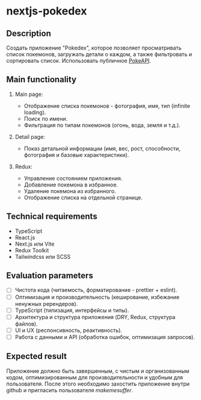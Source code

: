 # nextjs-pokedex

## Description
Создать приложение "Pokedex", которое позволяет просматривать список покемонов, загружать детали о каждом, а также фильтровать и сортировать список. Использовать публичное [PokeAPI](https://pokeapi.co/).

## Main functionality

1. Main page:
    - Отображение списка покемонов - фотография, имя, тип (infinite loading).
    - Поиск по имени.
    - Фильтрация по типам покемонов (огонь, вода, земля и т.д.).
      
2. Detail page:
    - Показ детальной информации (имя, вес, рост, способности, фотография и базовые характеристики).
      
3. Redux:
    - Управление состоянием приложения.
    - Добавление покемона в избранное.
    - Удаление покемона из избранного.
    - Отображение списка на отдельной страницe.

## Technical requirements

- TypeScript
- React.js
- Next.js или Vite
- Redux Toolkit
- Tailwindcss или SCSS

## Evaluation parameters

- [ ] Чистота кода (читаемость, форматирование - prettier + eslint).
- [ ] Оптимизация и производительность (кеширование, избежание ненужных ререндеров).
- [ ] TypeScript (типизация, интерфейсы и типы).
- [ ] Архитектура и структура приложения (DRY, Redux, структура файлов).
- [ ] UI и UX (респонсивность, реактивность).
- [ ] Работа с данными и API (обработка ошибок, оптимизация запросов).

## Expected result
Приложение должно быть завершенным, с чистым и организованным кодом, оптимизированным для производительности и удобным для пользователя. После этого необходимо захостить приложение внутри github и пригласить пользователя *makemesuffer*.





